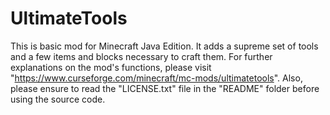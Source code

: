 # UltimateTools
This is basic mod for Minecraft Java Edition.
It adds a supreme set of tools and a few items and blocks necessary to craft them. For further explanations on the mod's functions, please visit "https://www.curseforge.com/minecraft/mc-mods/ultimatetools".
Also, please ensure to read the "LICENSE.txt" file in the "README" folder before using the source code.

